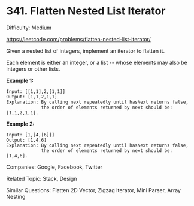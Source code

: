 # 341. Flatten Nested List Iterator

Difficulty: Medium

https://leetcode.com/problems/flatten-nested-list-iterator/

Given a nested list of integers, implement an iterator to flatten it.

Each element is either an integer, or a list -- whose elements may also be integers or other lists.

**Example 1:**  
```
Input: [[1,1],2,[1,1]]
Output: [1,1,2,1,1]
Explanation: By calling next repeatedly until hasNext returns false, 
             the order of elements returned by next should be: [1,1,2,1,1].
```

**Example 2:**  
```
Input: [1,[4,[6]]]
Output: [1,4,6]
Explanation: By calling next repeatedly until hasNext returns false, 
             the order of elements returned by next should be: [1,4,6].
```

Companies: Google, Facebook, Twitter

Related Topic: Stack, Design

Similar Questions: Flatten 2D Vector, Zigzag Iterator, Mini Parser, Array Nesting
